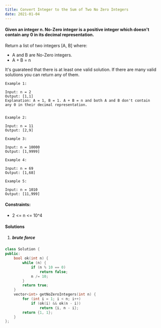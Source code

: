 ```yaml
---
title: Convert Integer to the Sum of Two No Zero Integers
date: 2021-01-04
---
```

#### Given an integer n. No-Zero integer is a positive integer which doesn't contain any 0 in its decimal representation.

Return a list of two integers [A, B] where:

-    A and B are No-Zero integers.
-    A + B = n

It's guarateed that there is at least one valid solution. If there are many valid solutions you can return any of them.

 
```
Example 1:

Input: n = 2
Output: [1,1]
Explanation: A = 1, B = 1. A + B = n and both A and B don't contain any 0 in their decimal representation.


Example 2:

Input: n = 11
Output: [2,9]

Example 3:

Input: n = 10000
Output: [1,9999]

Example 4:

Input: n = 69
Output: [1,68]

Example 5:

Input: n = 1010
Output: [11,999]
```

 

#### Constraints:

-   2 <= n <= 10^4

#### Solutions

1. ##### brute force


```cpp
class Solution {
public:
    bool ok(int n) {
        while (n) {
            if (n % 10 == 0)
                return false;
            n /= 10;
        }
        return true;
    }
    vector<int> getNoZeroIntegers(int n) {
        for (int i = 1; i < n; i++)
            if (ok(i) && ok(n - i))
                return {i, n - i};
        return {1, 1};
    }
};
```
